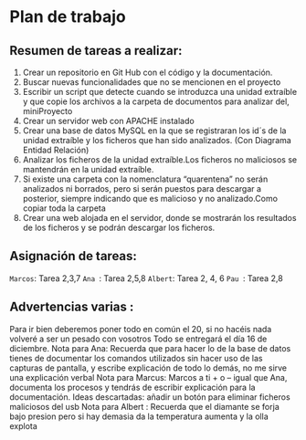 #       Plan de trabajo 
## Resumen de tareas a realizar:
1.	Crear un repositorio en Git Hub con el código y la documentación.
2.	Buscar nuevas funcionalidades que no se mencionen en el proyecto
3.	Escribir un script que detecte cuando se introduzca una unidad extraíble y que copie los archivos a la carpeta de documentos para analizar del, miniProyecto
4.	Crear un servidor web con APACHE instalado
5.	Crear una base de datos MySQL en la que se registraran los id´s de la unidad extraíble y los ficheros que han sido analizados. (Con Diagrama Entidad Relación)
6.	Analizar los ficheros de la unidad extraíble.Los ficheros no maliciosos se mantendrán en la unidad extraíble.
7.	Si existe una carpeta con la nomenclatura “quarentena” no serán analizados ni borrados, pero si serán puestos para descargar a posterior, siempre indicando que es malicioso y no analizado.Como copiar toda la carpeta
8.	 Crear una web alojada en el servidor, donde se mostrarán los resultados de los ficheros y se podrán descargar los ficheros.
## Asignación de tareas:
`Marcos`: Tarea 2,3,7 
`Ana `: Tarea 2,5,8
`Albert`: Tarea  2, 4, 6
`Pau `: Tarea 2,8

## Advertencias varias :
Para ir bien deberemos poner todo en común el 20, si no hacéis nada volveré a ser un pesado con vosotros
Todo se entregará el día 16 de diciembre.
Nota para Ana: Recuerda que para hacer lo de la base de datos tienes de documentar los comandos utilizados sin hacer uso de las capturas de pantalla, y escribe explicación de todo lo demás, no me sirve una explicación verbal
Nota para Marcus: Marcos a ti + o – igual que Ana, documenta los procesos y tendrás de escribir explicación para la documentación.
Ideas descartadas: añadir un botón para eliminar ficheros maliciosos del usb
Nota para Albert : Recuerda que el diamante se forja bajo presion pero si hay demasia da la temperatura aumenta y la olla explota 

